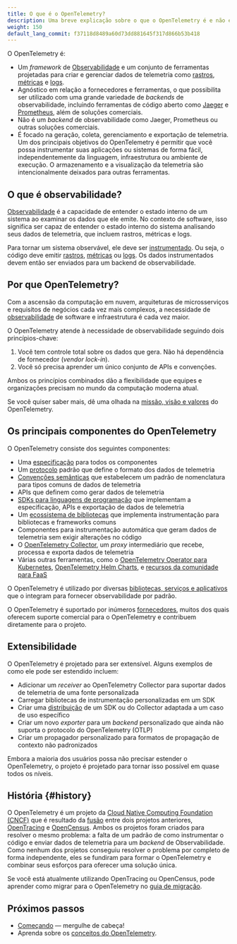 ```yaml
---
title: O que é o OpenTelemetry?
description: Uma breve explicação sobre o que o OpenTelemetry é e não é.
weight: 150
default_lang_commit: f37118d8489a60d73dd881645f317d866b53b418
---
```


O OpenTelemetry é:

- Um _framework_ de
  [Observabilidade](/docs/concepts/observability-primer/#what-is-observability)
  e um conjunto de ferramentas projetadas para criar e gerenciar dados de
  telemetria como [rastros](/docs/concepts/signals/traces/),
  [métricas](/docs/concepts/signals/metrics/) e
  [logs](/docs/concepts/signals/logs/).
- Agnóstico em relação a fornecedores e ferramentas, o que possibilita ser
  utilizado com uma grande variedade de _backends_ de observabilidade, incluindo
  ferramentas de código aberto como [Jaeger](https://www.jaegertracing.io/) e
  [Prometheus](https://prometheus.io/), além de soluções comerciais.
- Não é um _backend_ de observabilidade como Jaeger, Prometheus ou outras
  soluções comerciais.
- É focado na geração, coleta, gerenciamento e exportação de telemetria. Um dos
  principais objetivos do OpenTelemetry é permitir que você possa instrumentar
  suas aplicações ou sistemas de forma fácil, independentemente da linguagem,
  infraestrutura ou ambiente de execução. O armazenamento e a visualização da
  telemetria são intencionalmente deixados para outras ferramentas.

## O que é observabilidade?

[Observabilidade](/docs/concepts/observability-primer/#what-is-observability) é
a capacidade de entender o estado interno de um sistema ao examinar os dados que
ele emite. No contexto de software, isso significa ser capaz de entender o
estado interno do sistema analisando seus dados de telemetria, que incluem
rastros, métricas e logs.

Para tornar um sistema observável, ele deve ser
[instrumentado](/docs/concepts/instrumentation). Ou seja, o código deve emitir
[rastros](/docs/concepts/signals/traces/),
[métricas](/docs/concepts/signals/metrics/) ou
[logs](/docs/concepts/signals/logs/). Os dados instrumentados devem então ser
enviados para um backend de observabilidade.

## Por que OpenTelemetry?

Com a ascensão da computação em nuvem, arquiteturas de microsserviços e
requisitos de negócios cada vez mais complexos, a necessidade de
[observabilidade](/docs/concepts/observability-primer/#what-is-observability) de
software e infraestrutura é cada vez maior.

O OpenTelemetry atende à necessidade de observabilidade seguindo dois
princípios-chave:

1. Você tem controle total sobre os dados que gera. Não há dependência de
   fornecedor (_vendor lock-in_).
2. Você só precisa aprender um único conjunto de APIs e convenções.

Ambos os princípios combinados dão a flexibilidade que equipes e organizações
precisam no mundo da computação moderna atual.

Se você quiser saber mais, dê uma olhada na
[missão, visão e valores](/community/mission/) do OpenTelemetry.

## Os principais componentes do OpenTelemetry

O OpenTelemetry consiste dos seguintes componentes:

- Uma [especificação](/docs/specs/otel) para todos os componentes
- Um [protocolo](/docs/specs/otlp/) padrão que define o formato dos dados de
  telemetria
- [Convenções semânticas](/docs/specs/semconv/) que estabelecem um padrão de
  nomenclatura para tipos comuns de dados de telemetria
- APIs que definem como gerar dados de telemetria
- [SDKs para linguagens de programação](/docs/languages) que implementam a
  especificação, APIs e exportação de dados de telemetria
- Um [ecossistema de bibliotecas](/ecosystem/registry) que implementa
  instrumentação para bibliotecas e frameworks comuns
- Componentes para instrumentação automática que geram dados de telemetria sem
  exigir alterações no código
- O [OpenTelemetry Collector](/docs/collector), um _proxy_ intermediário que
  recebe, processa e exporta dados de telemetria
- Várias outras ferramentas, como o
  [OpenTelemetry Operator para Kubernetes](/docs/kubernetes/operator/),
  [OpenTelemetry Helm Charts](/docs/kubernetes/helm/), e
  [recursos da comunidade para FaaS](/docs/faas/)

O OpenTelemetry é utilizado por diversas
[bibliotecas, serviços e aplicativos](/ecosystem/integrations/) que o integram
para fornecer observabilidade por padrão.

O OpenTelemetry é suportado por inúmeros [fornecedores](/ecosystem/vendors/),
muitos dos quais oferecem suporte comercial para o OpenTelemetry e contribuem
diretamente para o projeto.

## Extensibilidade

O OpenTelemetry é projetado para ser extensível. Alguns exemplos de como ele
pode ser estendido incluem:

- Adicionar um _receiver_ ao OpenTelemetry Collector para suportar dados de
  telemetria de uma fonte personalizada
- Carregar bibliotecas de instrumentação personalizadas em um SDK
- Criar uma [distribuição](/docs/concepts/distributions/) de um SDK ou do
  Collector adaptada a um caso de uso específico
- Criar um novo _exporter_ para um _backend_ personalizado que ainda não suporta
  o protocolo do OpenTelemetry (OTLP)
- Criar um propagador personalizado para formatos de propagação de contexto não
  padronizados

Embora a maioria dos usuários possa não precisar estender o OpenTelemetry, o
projeto é projetado para tornar isso possível em quase todos os níveis.

## História {#history}

O OpenTelemetry é um projeto da
[Cloud Native Computing Foundation (CNCF)](https://www.cncf.io) que é resultado
da [fusão] entre dois projetos anteriores, [OpenTracing](https://opentracing.io)
e [OpenCensus](https://opencensus.io). Ambos os projetos foram criados para
resolver o mesmo problema: a falta de um padrão de como instrumentar o código e
enviar dados de telemetria para um _backend_ de Observabilidade. Como nenhum dos
projetos conseguiu resolver o problema por completo de forma independente, eles
se fundiram para formar o OpenTelemetry e combinar seus esforços para oferecer
uma solução única.

Se você está atualmente utilizando OpenTracing ou OpenCensus, pode aprender como
migrar para o OpenTelemetry no [guia de migração](/docs/migration/).

[fusão]:
  https://www.cncf.io/blog/2019/05/21/a-brief-history-of-opentelemetry-so-far/

## Próximos passos

- [Começando](/docs/getting-started/) &mdash; mergulhe de cabeça!
- Aprenda sobre os [conceitos do OpenTelemetry](/docs/concepts/).

